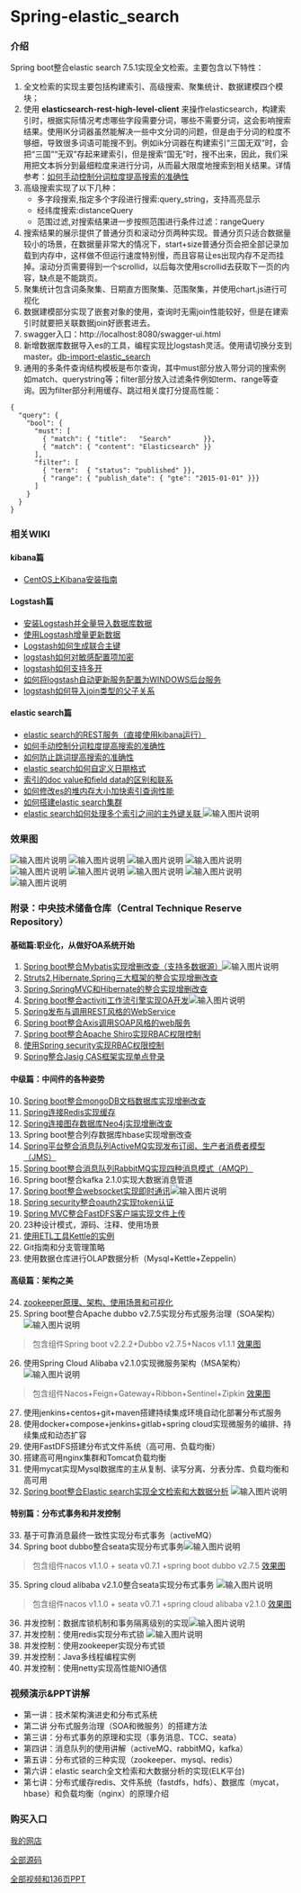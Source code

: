 # Spring-elastic_search

### 介绍
Spring boot整合elastic search 7.5.1实现全文检索。主要包含以下特性：

1. 全文检索的实现主要包括构建索引、高级搜索、聚集统计、数据建模四个模块；
2. 使用 **elasticsearch-rest-high-level-client** 来操作elasticsearch，构建索引时，根据实际情况考虑哪些字段需要分词，哪些不需要分词，这会影响搜索结果。使用IK分词器虽然能解决一些中文分词的问题，但是由于分词的粒度不够细，导致很多词语可能搜不到。例如ik分词器在构建索引“三国无双”时，会把“三国”“无双”存起来建索引，但是搜索“国无”时，搜不出来，因此，我们采用把文本拆分到最细粒度来进行分词，从而最大限度地搜索到相关结果。详情参考：[如何手动控制分词粒度提高搜索的准确性](https://gitee.com/shenzhanwang/Spring-elastic_search/wikis/%E5%A6%82%E4%BD%95%E6%89%8B%E5%8A%A8%E6%8E%A7%E5%88%B6%E5%88%86%E8%AF%8D%E7%B2%92%E5%BA%A6%E6%8F%90%E9%AB%98%E6%90%9C%E7%B4%A2%E7%9A%84%E5%87%86%E7%A1%AE%E6%80%A7?sort_id=1727039)
3. 高级搜索实现了以下几种：
    - 多字段搜索,指定多个字段进行搜索:query_string，支持高亮显示
    - 经纬度搜索:distanceQuery
    - 范围过滤,对搜索结果进一步按照范围进行条件过滤：rangeQuery
4. 搜索结果的展示提供了普通分页和滚动分页两种实现。普通分页只适合数据量较小的场景，在数据量非常大的情况下，start+size普通分页会把全部记录加载到内存中，这样做不但运行速度特别慢，而且容易让es出现内存不足而挂掉。滚动分页需要得到一个scrollid，以后每次使用scrollid去获取下一页的内容，缺点是不能跳页。
5. 聚集统计包含词条聚集、日期直方图聚集、范围聚集，并使用chart.js进行可视化
6. 数据建模部分实现了嵌套对象的使用，查询时无需join性能较好，但是在建索引时就要把关联数据join好嵌套进去。
7. swagger入口：http://localhost:8080/swagger-ui.html
8. 新增数据库数据导入es的工具，编程实现比logstash灵活。使用请切换分支到master。[db-import-elastic_search](https://gitee.com/shenzhanwang/Spring-elastic_search/tree/master/)
9. 通用的多条件查询结构模板是布尔查询，其中must部分放入带分词的搜索例如match、querystring等；filter部分放入过滤条件例如term、range等查询。因为filter部分利用缓存、跳过相关度打分提高性能：

```
{
  "query": { 
    "bool": { 
      "must": [
        { "match": { "title":   "Search"        }},
        { "match": { "content": "Elasticsearch" }}
      ],
      "filter": [ 
        { "term":  { "status": "published" }},
        { "range": { "publish_date": { "gte": "2015-01-01" }}}
      ]
    }
  }
}
```

### 相关WIKI
#### kibana篇
- [CentOS上Kibana安装指南](https://gitee.com/shenzhanwang/Spring-elastic_search/wikis/CentOS%E4%B8%8AKibana%E5%AE%89%E8%A3%85%E6%8C%87%E5%8D%97?sort_id=1717428)
#### Logstash篇
- [安装Logstash并全量导入数据库数据](https://gitee.com/shenzhanwang/Spring-elastic_search/wikis/%E5%AE%89%E8%A3%85Logstash%E5%B9%B6%E5%85%A8%E9%87%8F%E5%AF%BC%E5%85%A5%E6%95%B0%E6%8D%AE%E5%BA%93%E6%95%B0%E6%8D%AE?sort_id=1717557)
- [使用Logstash增量更新数据](https://gitee.com/shenzhanwang/Spring-elastic_search/wikis/%E4%BD%BF%E7%94%A8Logstash%E5%A2%9E%E9%87%8F%E6%9B%B4%E6%96%B0%E6%95%B0%E6%8D%AE?sort_id=1717614)
- [Logstash如何生成联合主键](https://gitee.com/shenzhanwang/Spring-elastic_search/wikis/Logstash%E5%A6%82%E4%BD%95%E7%94%9F%E6%88%90%E8%81%94%E5%90%88%E4%B8%BB%E9%94%AE?sort_id=1717654)
- [logstash如何对敏感配置项加密](https://gitee.com/shenzhanwang/Spring-elastic_search/wikis/logstash%E5%A6%82%E4%BD%95%E5%AF%B9%E6%95%8F%E6%84%9F%E9%85%8D%E7%BD%AE%E9%A1%B9%E5%8A%A0%E5%AF%86?sort_id=1728432)
- [logstash如何支持多开](https://gitee.com/shenzhanwang/Spring-elastic_search/wikis/logstash%E5%A6%82%E4%BD%95%E6%94%AF%E6%8C%81%E5%A4%9A%E5%BC%80?sort_id=1728531)
- [如何将logstash自动更新服务配置为WINDOWS后台服务](https://gitee.com/shenzhanwang/Spring-elastic_search/wikis/%E5%A6%82%E4%BD%95%E5%B0%86logstash%E8%87%AA%E5%8A%A8%E6%9B%B4%E6%96%B0%E6%9C%8D%E5%8A%A1%E9%85%8D%E7%BD%AE%E4%B8%BAWINDOWS%E5%90%8E%E5%8F%B0%E6%9C%8D%E5%8A%A1?sort_id=1818080)
- [logstash如何导入join类型的父子关系](https://gitee.com/shenzhanwang/Spring-elastic_search/wikis/logstash%E5%A6%82%E4%BD%95%E5%AF%BC%E5%85%A5join%E7%B1%BB%E5%9E%8B%E7%9A%84%E7%88%B6%E5%AD%90%E5%85%B3%E7%B3%BB?sort_id=1861956)
#### elastic search篇
- [elastic search的REST服务（直接使用kibana运行）](https://gitee.com/shenzhanwang/Spring-elastic_search/wikis/elastic%20search%E7%9A%84REST%E6%9C%8D%E5%8A%A1%EF%BC%88%E7%9B%B4%E6%8E%A5%E4%BD%BF%E7%94%A8kibana%E8%BF%90%E8%A1%8C%EF%BC%89?sort_id=1725842)
- [如何手动控制分词粒度提高搜索的准确性](https://gitee.com/shenzhanwang/Spring-elastic_search/wikis/%E5%A6%82%E4%BD%95%E6%89%8B%E5%8A%A8%E6%8E%A7%E5%88%B6%E5%88%86%E8%AF%8D%E7%B2%92%E5%BA%A6%E6%8F%90%E9%AB%98%E6%90%9C%E7%B4%A2%E7%9A%84%E5%87%86%E7%A1%AE%E6%80%A7?sort_id=1727039)
- [如何防止跳词提高搜索的准确性](https://gitee.com/shenzhanwang/Spring-elastic_search/wikis/%E5%A6%82%E4%BD%95%E9%98%B2%E6%AD%A2%E8%B7%B3%E8%AF%8D%E6%8F%90%E9%AB%98%E6%90%9C%E7%B4%A2%E7%9A%84%E5%87%86%E7%A1%AE%E6%80%A7?sort_id=1733939)
- [elastic search如何自定义日期格式](https://gitee.com/shenzhanwang/Spring-elastic_search/wikis/elastic%20search%E5%A6%82%E4%BD%95%E8%87%AA%E5%AE%9A%E4%B9%89%E6%97%A5%E6%9C%9F%E6%A0%BC%E5%BC%8F?sort_id=1734772)
- [索引的doc value和field data的区别和联系](https://gitee.com/shenzhanwang/Spring-elastic_search/wikis/%E7%B4%A2%E5%BC%95%E7%9A%84doc%20value%E5%92%8Cfield%20data%E7%9A%84%E5%8C%BA%E5%88%AB%E5%92%8C%E8%81%94%E7%B3%BB?sort_id=1762216)
- [如何修改es的堆内存大小加快索引查询性能](https://gitee.com/shenzhanwang/Spring-elastic_search/wikis/%E5%A6%82%E4%BD%95%E4%BF%AE%E6%94%B9es%E7%9A%84%E5%A0%86%E5%86%85%E5%AD%98%E5%A4%A7%E5%B0%8F%E5%8A%A0%E5%BF%AB%E7%B4%A2%E5%BC%95%E6%9F%A5%E8%AF%A2%E6%80%A7%E8%83%BD?sort_id=1778490)
- [如何搭建elastic search集群](https://gitee.com/shenzhanwang/Spring-elastic_search/wikis/%E5%A6%82%E4%BD%95%E6%90%AD%E5%BB%BAelastic%20search%E9%9B%86%E7%BE%A4?sort_id=1789195)
- [elastic search如何处理多个索引之间的主外键关联
](https://gitee.com/shenzhanwang/Spring-elastic_search/wikis/elastic%20search%E5%A6%82%E4%BD%95%E5%A4%84%E7%90%86%E5%A4%9A%E4%B8%AA%E7%B4%A2%E5%BC%95%E4%B9%8B%E9%97%B4%E7%9A%84%E4%B8%BB%E5%A4%96%E9%94%AE%E5%85%B3%E8%81%94?sort_id=1789201)
![输入图片说明](https://images.gitee.com/uploads/images/2019/1205/084028_e7962b37_1110335.jpeg "微信图片_20191205083903.jpg")
### 效果图
![输入图片说明](https://images.gitee.com/uploads/images/2019/1226/103749_26e8f1e2_1110335.gif "s.gif")
![输入图片说明](https://images.gitee.com/uploads/images/2019/1227/084159_2df38df8_1110335.png "1577407262(1).png")
![输入图片说明](https://images.gitee.com/uploads/images/2019/1227/083952_faa81787_1110335.png "1577407124(1).png")
![输入图片说明](https://images.gitee.com/uploads/images/2019/1226/103916_d0f9bf4f_1110335.png "1577327499(1).png")
![输入图片说明](https://images.gitee.com/uploads/images/2019/1226/103932_6fe4f3c0_1110335.png "1577327518(1).png")
![输入图片说明](https://images.gitee.com/uploads/images/2019/1226/103950_7f751403_1110335.png "1577327531(1).png")
![输入图片说明](https://images.gitee.com/uploads/images/2019/1227/084034_1ebafbc9_1110335.png "1577407143(1).png")
![输入图片说明](https://images.gitee.com/uploads/images/2019/1226/104001_568e956d_1110335.png "1577327550(1).png")
![输入图片说明](https://images.gitee.com/uploads/images/2019/1226/104013_78a63d0c_1110335.png "1577327579(1).png")

### 附录：中央技术储备仓库（Central Technique Reserve Repository）

#### 基础篇:职业化，从做好OA系统开始
1. [Spring boot整合Mybatis实现增删改查（支持多数据源）](https://gitee.com/shenzhanwang/SSM)![输入图片说明](https://img.shields.io/badge/-%E7%B2%BE%E5%93%81-orange.svg "在这里输入图片标题")
2. [Struts2,Hibernate,Spring三大框架的整合实现增删改查](https://gitee.com/shenzhanwang/S2SH)
3. [Spring,SpringMVC和Hibernate的整合实现增删改查](https://gitee.com/shenzhanwang/SSH)
4. [Spring boot整合activiti工作流引擎实现OA开发](https://gitee.com/shenzhanwang/Spring-activiti)![输入图片说明](https://img.shields.io/badge/-%E7%B2%BE%E5%93%81-orange.svg "在这里输入图片标题")
5. [Spring发布与调用REST风格的WebService](https://gitee.com/shenzhanwang/Spring-REST)
6. [Spring boot整合Axis调用SOAP风格的web服务](https://gitee.com/shenzhanwang/Spring-axis)
7. [Spring boot整合Apache Shiro实现RBAC权限控制](https://gitee.com/shenzhanwang/Spring-shiro)
8. [使用Spring security实现RBAC权限控制](https://gitee.com/shenzhanwang/spring-security-demo)
9. [Spring整合Jasig CAS框架实现单点登录](https://gitee.com/shenzhanwang/Spring-cas-sso)

#### 中级篇：中间件的各种姿势
10. [Spring boot整合mongoDB文档数据库实现增删改查](https://gitee.com/shenzhanwang/Spring-mongoDB)
11. [Spring连接Redis实现缓存](https://gitee.com/shenzhanwang/Spring-redis)
12. [Spring连接图存数据库Neo4j实现增删改查](https://gitee.com/shenzhanwang/Spring-neo4j)
13. Spring boot整合列存数据库hbase实现增删改查
14. [Spring平台整合消息队列ActiveMQ实现发布订阅、生产者消费者模型（JMS）](https://gitee.com/shenzhanwang/Spring-activeMQ)
15. [Spring boot整合消息队列RabbitMQ实现四种消息模式（AMQP）](https://gitee.com/shenzhanwang/Spring-rabbitMQ)
16. Spring boot整合kafka 2.1.0实现大数据消息管道
17. [Spring boot整合websocket实现即时通讯](https://gitee.com/shenzhanwang/Spring-websocket)![输入图片说明](https://img.shields.io/badge/-%E7%B2%BE%E5%93%81-orange.svg "在这里输入图片标题")
18. [Spring security整合oauth2实现token认证](https://gitee.com/shenzhanwang/Spring-security-oauth2)
19. [Spring MVC整合FastDFS客户端实现文件上传](https://gitee.com/shenzhanwang/Spring-fastdfs)
20. 23种设计模式，源码、注释、使用场景 
21. [使用ETL工具Kettle的实例](https://gitee.com/shenzhanwang/Kettle-demo)
22. Git指南和分支管理策略 
23. 使用数据仓库进行OLAP数据分析（Mysql+Kettle+Zeppelin）
#### 高级篇：架构之美
24. [zookeeper原理、架构、使用场景和可视化](https://gitee.com/shenzhanwang/zookeeper-practice)
25. Spring boot整合Apache dubbo v2.7.5实现分布式服务治理（SOA架构） ![输入图片说明](https://img.shields.io/badge/-%E7%B2%BE%E5%93%81-orange.svg "在这里输入图片标题") 
>  包含组件Spring boot v2.2.2+Dubbo v2.7.5+Nacos v1.1.1
<a href="https://images.gitee.com/uploads/images/2020/0114/084731_fd0b7a82_1110335.gif" target="_blank">效果图</a>
26. 使用Spring Cloud Alibaba v2.1.0实现微服务架构（MSA架构）![输入图片说明](https://img.shields.io/badge/-%E6%8B%9B%E7%89%8C-yellow.svg)   
>  包含组件Nacos+Feign+Gateway+Ribbon+Sentinel+Zipkin
<a href="https://images.gitee.com/uploads/images/2020/0106/201827_ac61db63_1110335.gif" target="_blank">效果图</a>
27. 使用jenkins+centos+git+maven搭建持续集成环境自动化部署分布式服务 
28. 使用docker+compose+jenkins+gitlab+spring cloud实现微服务的编排、持续集成和动态扩容 
29. 使用FastDFS搭建分布式文件系统（高可用、负载均衡）
30. 搭建高可用nginx集群和Tomcat负载均衡 
31. 使用mycat实现Mysql数据库的主从复制、读写分离、分表分库、负载均衡和高可用 
32. [Spring boot整合Elastic search实现全文检索和大数据分析](https://gitee.com/shenzhanwang/Spring-elastic_search) ![输入图片说明](https://img.shields.io/badge/-%E6%8B%9B%E7%89%8C-yellow.svg "在这里输入图片标题")
#### 特别篇：分布式事务和并发控制
33. 基于可靠消息最终一致性实现分布式事务（activeMQ）
34. Spring boot dubbo整合seata实现分布式事务![输入图片说明](https://img.shields.io/badge/-%E7%B2%BE%E5%93%81-orange.svg "在这里输入图片标题")
> 包含组件nacos v1.1.0 + seata v0.7.1 +spring boot dubbo v2.7.5
<a href="https://images.gitee.com/uploads/images/2020/0119/112233_62a33a77_1110335.gif" target="_blank">效果图</a>
35. Spring cloud alibaba v2.1.0整合seata实现分布式事务 ![输入图片说明](https://img.shields.io/badge/-%E7%B2%BE%E5%93%81-orange.svg "在这里输入图片标题")
> 包含组件nacos v1.1.0 + seata v0.7.1 +spring cloud alibaba v2.1.0
<a href="https://images.gitee.com/uploads/images/2020/0119/134408_ee14a016_1110335.gif" target="_blank">效果图</a>
36. 并发控制：数据库锁机制和事务隔离级别的实现![输入图片说明](https://img.shields.io/badge/-%E7%B2%BE%E5%93%81-orange.svg "在这里输入图片标题") 
37. 并发控制：使用redis实现分布式锁  ![输入图片说明](https://img.shields.io/badge/-%E7%B2%BE%E5%93%81-orange.svg "在这里输入图片标题")
38. 并发控制：使用zookeeper实现分布式锁 
39. 并发控制：Java多线程编程实例
40. 并发控制：使用netty实现高性能NIO通信 
### 视频演示&PPT讲解
- 第一讲：技术架构演进史和分布式系统
- 第二讲 分布式服务治理（SOA和微服务）的搭建方法
- 第三讲：分布式事务的原理和实现（事务消息、TCC、seata）
- 第四讲：消息队列的使用讲解（activeMQ、rabbitMQ，kafka）
- 第五讲：分布式锁的三种实现（zookeeper、mysql、redis）
- 第六讲：elastic search全文检索和大数据分析的实现(ELK平台)
- 第七讲：分布式缓存redis、文件系统（fastdfs，hdfs）、数据库（mycat，hbase）和负载均衡（nginx）的原理介绍

### 购买入口
<a href="http://www.vmfaka.net/list/UZvwyHjbu" target="_blank">我的网店</a>

<a href="http://www.vmfaka.net/list/fdxxX9PpS0s" target="_blank">全部源码</a>

<a href="http://www.vmfaka.net/list/fdxxWN5jUUs" target="_blank">全部视频和136页PPT</a>
